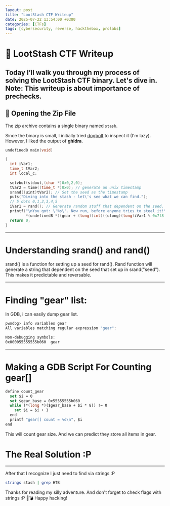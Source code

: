 ```yaml
---
layout: post
title: "LootStash CTF Writeup"
date: 2025-07-22 13:54:00 +0300
categories: [CTFs]
tags: [cybersecurity, reverse, hackthebox, prolabs]
---
```


# 🎰 LootStash CTF Writeup

Today I’ll walk you through my process of solving the **LootStash** CTF binary. Let's dive in.
Note: This writeup is about importance of prechecks.
---

## 📂 Opening the Zip File

The zip archive contains a single binary named `stash`.

Since the binary is small, I initially tried [dogbolt](https://dogbolt.org) to inspect it (I'm lazy). However, I liked the output of **ghidra**. 
```C
undefined8 main(void)

{
  int iVar1;
  time_t tVar2;
  int local_c;
  
  setvbuf(stdout,(char *)0x0,2,0);
  tVar2 = time((time_t *)0x0); // generate an unix timestamp
  srand((uint)tVar2); // Set the seed as the timestamp
  puts("Diving into the stash - let\'s see what we can find.");
  // 5 dots 0,1,2,3,4,5
  iVar1 = rand(); // Generate random stuff that dependent on the seed.
  printf("\nYou got: \'%s\'. Now run, before anyone tries to steal it!\n",
         *(undefined8 *)(gear + (long)(int)((ulong)(long)iVar1 % 0x7f8 >> 3) * 8));
  return 0;
}
```
---
# Understanding srand() and rand()
srand() is a function for setting up a seed for rand(). Rand function will generate a string that dependent on the seed that set up in srand("seed"). This makes it predictable and reversable.

---

# Finding "gear" list:
In GDB, i can easily dump gear list.
```sh
pwndbg> info variables gear
All variables matching regular expression "gear":

Non-debugging symbols:
0x000055555555b060  gear
```
---

# Making a GDB Script For Counting gear[]
```vb
define count_gear
  set $i = 0
  set $gear_base = 0x55555555b060
  while (*(long *)($gear_base + $i * 8)) != 0
    set $i = $i + 1
  end 
  printf "gear[] count = %d\n", $i
end
```
This will count gear size. And we can predict they store all items in gear.
# The Real Solution :P
---
After that I recognize I just need to find via strings :P
```sh
strings stash | grep HTB
```

Thanks for reading my silly adventure. And don't forget to check flags with strings :P  🎰💣
Happy hacking!
